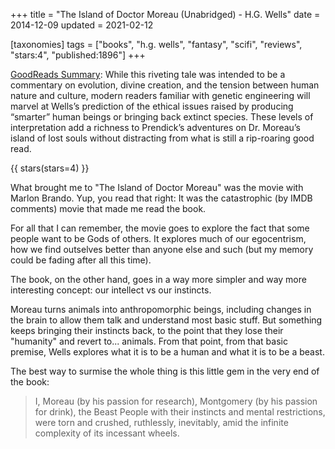 +++
title = "The Island of Doctor Moreau (Unabridged) - H.G. Wells"
date = 2014-12-09
updated = 2021-02-12

[taxonomies]
tags = ["books", "h.g. wells", "fantasy", "scifi", "reviews", "stars:4",
"published:1896"]
+++

[GoodReads Summary](https://www.goodreads.com/book/show/29981.The_Island_of_Doctor_Moreau):
While this riveting tale was intended to be a commentary on evolution, divine
creation, and the tension between human nature and culture, modern readers
familiar with genetic engineering will marvel at Wells’s prediction of the
ethical issues raised by producing “smarter” human beings or bringing back
extinct species. These levels of interpretation add a richness to Prendick’s
adventures on Dr. Moreau’s island of lost souls without distracting from what
is still a rip-roaring good read.

<!-- more -->

{{ stars(stars=4) }}

What brought me to "The Island of Doctor Moreau" was the movie with Marlon
Brando. Yup, you read that right: It was the catastrophic (by IMDB comments)
movie that made me read the book.

For all that I can remember, the movie goes to explore the fact that some
people want to be Gods of others. It explores much of our egocentrism, how we
find outselves better than anyone else and such (but my memory could be fading
after all this time).

The book, on the other hand, goes in a way more simpler and way more
interesting concept: our intellect vs our instincts.

Moreau turns animals into anthropomorphic beings, including changes in the
brain to allow them talk and understand most basic stuff. But something keeps
bringing their instincts back, to the point that they lose their "humanity"
and revert to... animals. From that point, from that basic premise, Wells
explores what it is to be a human and what it is to be a beast.

The best way to surmise the whole thing is this little gem in the very end of
the book:

> I, Moreau (by his passion for research), Montgomery (by his passion for
> drink), the Beast People with their instincts and mental restrictions, were
> torn and crushed, ruthlessly, inevitably, amid the infinite complexity of
> its incessant wheels.
